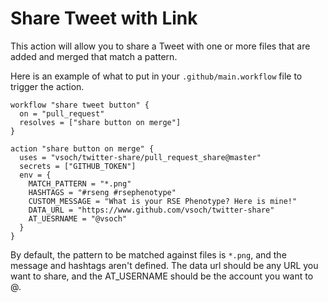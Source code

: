 # Share Tweet with Link

This action will allow you to share a Tweet with one or more files
that are added and merged that match a pattern.

Here is an example of what to put in your `.github/main.workflow` file to
trigger the action.

```
workflow "share tweet button" {
  on = "pull_request"
  resolves = ["share button on merge"]
}

action "share button on merge" {
  uses = "vsoch/twitter-share/pull_request_share@master"
  secrets = ["GITHUB_TOKEN"]
  env = {
    MATCH_PATTERN = "*.png"
    HASHTAGS = "#rseng #rsephenotype"
    CUSTOM_MESSAGE = "What is your RSE Phenotype? Here is mine!"
    DATA_URL = "https://www.github.com/vsoch/twitter-share"
    AT_UESRNAME = "@vsoch"
  }
}
```

By default, the pattern to be matched against files is `*.png`, and
the message and hashtags aren't defined. The data url should be any URL you want
to share, and the AT_USERNAME should be the account you want to @.
